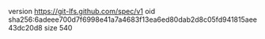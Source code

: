 version https://git-lfs.github.com/spec/v1
oid sha256:6adeee700d7f6998e41a7a4683f13ea6ed80dab2d8c05fd941815aee43dc20d8
size 540
